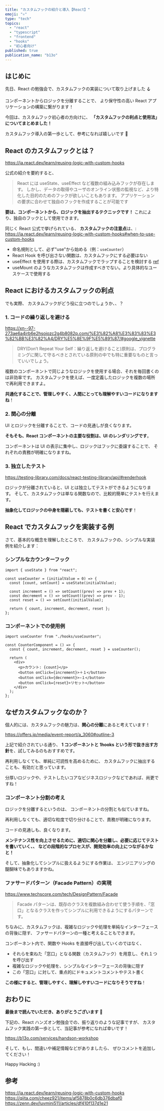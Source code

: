 ```yaml
---
title: "カスタムフックの紹介と導入【React】"
emoji: "⚛️"
type: "tech"
topics:
  - "react"
  - "typescript"
  - "frontend"
  - "hooks"
  - "初心者向け"
published: true
publication_name: "b13o"
---
```


## はじめに

先日、React の勉強会で、カスタムフックの実装について取り上げました 🪝

コンポーネントからロジックを分離することで、
より保守性の高い React アプリケーションの構築に繋がります！

今回は、カスタムフック初心者の方向けに、
**「カスタムフックの利点と使用法」についてまとめました！**

カスタムフック導入の第一歩として、参考になれば嬉しいです 🙌

## React のカスタムフックとは？

https://ja.react.dev/learn/reusing-logic-with-custom-hooks

公式の紹介を要約すると、

> React には useState、useEffect など複数の組み込みフックが存在します。
> しかし、データの取得やユーザのオンライン状態の監視など、より特化した目的のためのフックが欲しいこともあります。
> アプリケーションの要求に合わせて独自のフックを作成することが可能です

**要は、コンポーネントから、ロジックを抽出するテクニックです！**
これにより、独自のフックとして使用できます。

同じく React 公式で挙げられている、
**カスタムフックの注意点**は、:
https://ja.react.dev/learn/reusing-logic-with-custom-hooks#when-to-use-custom-hooks

- 命名規則として、必ず"use"から始める（例：`useCounter`）
- React Hook を呼び出さない関数は、カスタムフックにする必要はない
- useEffect を使用する際は、カスタムフックでラップすることを検討する [ref](https://ja.react.dev/learn/reusing-logic-with-custom-hooks#when-to-use-custom-hooks:~:text=%E3%81%9F%E3%81%A0%E3%81%97%E3%80%81%E3%82%A8%E3%83%95%E3%82%A7%E3%82%AF%E3%83%88%E3%82%92%E6%9B%B8%E3%81%8F%E3%81%A8%E3%81%8D%E3%81%AF%E5%B8%B8%E3%81%AB%E3%80%81%E6%9B%B4%E3%81%AB%E3%81%9D%E3%81%AE%E3%82%A8%E3%83%95%E3%82%A7%E3%82%AF%E3%83%88%E3%82%92%E3%82%AB%E3%82%B9%E3%82%BF%E3%83%A0%E3%83%95%E3%83%83%E3%82%AF%E3%81%AB%E3%83%A9%E3%83%83%E3%83%97%E3%81%99%E3%82%8B%E3%81%93%E3%81%A8%E3%81%A7%E3%82%88%E3%82%8A%E5%88%86%E3%81%8B%E3%82%8A%E3%82%84%E3%81%99%E3%81%8F%E3%81%AA%E3%82%89%E3%81%AA%E3%81%84%E3%81%8B%E3%80%81%E6%A4%9C%E8%A8%8E%E3%81%99%E3%82%8B%E3%82%88%E3%81%86%E3%81%AB%E3%81%97%E3%81%A6%E3%81%8F%E3%81%A0%E3%81%95%E3%81%84)
- useMount のようなカスタムフックは作成すべきでない。より具体的なユースケースで使用する

## React におけるカスタムフックの利点

でも実際、
カスタムフックがどう役に立つのでしょうか、、？

### 1. コードの繰り返しを避ける

https://xn--97-273ae6a4irb6e2hsoiozc2g4b8082p.com/%E3%82%A8%E3%83%83%E3%82%BB%E3%82%A4/DRY%E5%8E%9F%E5%89%87/#google_vignette

> DRY(Don’t Repeat Your Self：繰り返しを避けること)原則は、プログラミングに関して守るべきとされている原則の中でも特に重要なものと言っていいでしょう。

複数のコンポーネントで同じようなロジックを使用する場合、それを毎回書くのは非効率です。
カスタムフックを使えば、一度定義したロジックを複数の場所で再利用できますよ。

**共通化することで、管理しやすく、人間にとっても理解やすいコードになりますね**！

### 2. 関心の分離

UI とロジックを分離することで、コードの見通しが良くなります。

**そもそも、React コンポーネントの主要な役割は、UI のレンダリングです**。

コンポーネントは UI の表示に集中し、ロジックはフックに委譲することで、
それぞれの責務が明確になりますね。

### 3. 独立したテスト

https://testing-library.com/docs/react-testing-library/api/#renderhook

ロジックが分離されていると、UI とは独立してテストができるようになります。
そして、カスタムフックは単なる関数なので、比較的簡単にテストを行えます。

**抽象化してロジックの中身を隠蔽しても、テストを書くと安心です**！

## React でカスタムフックを実装する例

さて、基本的な概念を理解したところで、
カスタムフックの、シンプルな実装例を紹介します：

### シンプルなカウンターフック

```tsx
import { useState } from "react";

const useCounter = (initialValue = 0) => {
  const [count, setCount] = useState(initialValue);

  const increment = () => setCount((prev) => prev + 1);
  const decrement = () => setCount((prev) => prev - 1);
  const reset = () => setCount(initialValue);

  return { count, increment, decrement, reset };
};
```

### コンポーネントでの使用例

```tsx
import useCounter from "./hooks/useCounter";

const CounterComponent = () => {
  const { count, increment, decrement, reset } = useCounter();

  return (
    <div>
      <p>カウント: {count}</p>
      <button onClick={increment}>＋１</button>
      <button onClick={decrement}>−１</button>
      <button onClick={reset}>リセット</button>
    </div>
  );
};
```

## なぜカスタムフックなのか？

個人的には、カスタムフックの魅力は、**関心の分離**にあると考えています！

https://offers.jp/media/event-report/a_3060#outline-3

上記で紹介されている通り、
**1 コンポーネントと 1hooks という形で抜き出す方針**を、試してみるのもおすすめです。

再利用しなくても、単純に可読性を高めるために、
カスタムフックに抽出することも、有効だと思っています。

分厚いロジックや、テストしたいコアなビジネスロジックなどであれば、尚更ですね！

### コンポーネント分割の考え

ロジックを分離するというのは、
コンポーネントの分割とも似ていますね。

再利用しなくても、適切な粒度で切り分けることで、責務が明確になります。

コードの見通しも、良くなります。

**メンテナンス性を向上させるために、適切に関心を分離し、必要に応じてテストを書いていく、、**
**などの段階的なプロセスが、開発効率の向上につながるかなと！**

そして、抽象化してシンプルに扱えるようにする作業は、
エンジニアリングの醍醐味でもありますかね。

### ファサードパターン（Facade Pattern）の実現

https://www.techscore.com/tech/DesignPattern/Facade

> Facade パターンは、既存のクラスを複数組み合わせて使う手順を、「窓口」となるクラスを作ってシンプルに利用できるようにするパターンです。

ちなみに、カスタムフックは、複雑なロジックや処理を単純なインターフェースの背後に隠す、
ファサードパターンの一種と考えることもできます。

コンポーネント内で、関数や Hooks を直接呼び出していくのではなく、

- それらを束ねた「窓口」となる関数（カスタムフック）を用意し、それ１つを呼び出す
- 複雑なロジックや処理を、シンプルなインターフェースの背後に隠す
- この「窓口」に対して、重点的にドキュメントコメントやテスト書く

**この様にすると、管理しやすく、理解しやすいコードになりそうですね**！

## おわりに

**最後まで読んでいただき、ありがとうございます** 🥳

下記の、React ハンズオン勉強会での、振り返りのような記事ですが、
カスタムフック実践の第一歩として、当記事が参考になれば幸いです！

https://b13o.com/services/handson-workshop

そして、もし、間違いや補足情報などがありましたら、
ぜひコメントを追加してください！

Happy Hacking :)

## 参考

https://ja.react.dev/learn/reusing-logic-with-custom-hooks
https://qiita.com/cheez921/items/af5878b0c6db376dbaf0
https://zenn.dev/luvmini511/articles/df410f137d1e21
